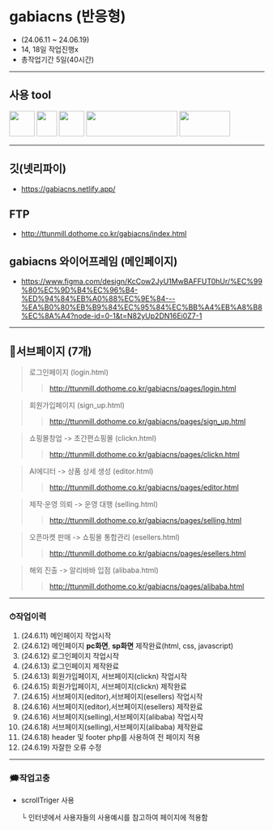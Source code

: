 # gabiacns (반응형)
* (24.06.11 ~ 24.06.19)
* 14, 18일 작업진행x
* 총작업기간 5일(40시간)
---
## 사용 tool
<img src="https://github.com/ttunmill/gabiacns/assets/84768554/45aaaff6-aa00-4209-a23e-13ec83f6031a" width="50" height="50">
<img src="https://github.com/ttunmill/gabiacns/assets/84768554/f199d7ad-3c97-4ff3-8f22-8d4546bfeb2a" width="40" height="50">
<img src="https://github.com/ttunmill/gabiacns/assets/84768554/d80fb406-7c87-4150-83eb-af60ab915f35" width="50" height="50">
<img src="https://github.com/ttunmill/gabiacns/assets/84768554/9a4bbb0d-97ed-4a3e-9d31-b7cf837f43fa" width="180" height="50">
<img src="https://github.com/ttunmill/gabiacns/assets/84768554/a5c08a2c-a93b-48a3-865b-3f07eebe4299" width="100" height="50">

---

## 깃(넷리파이)
* https://gabiacns.netlify.app/
## FTP
* http://ttunmill.dothome.co.kr/gabiacns/index.html
## gabiacns 와이어프레임 (메인페이지)
* https://www.figma.com/design/KcCow2JyU1MwBAFFUT0hUr/%EC%99%80%EC%9D%B4%EC%96%B4-%ED%94%84%EB%A0%88%EC%9E%84---%EA%B0%80%EB%B9%84%EC%95%84%EC%BB%A4%EB%A8%B8%EC%8A%A4?node-id=0-1&t=N82yUp2DN16Ei0Z7-1
---
## 🔗서브페이지 (7개)
> 로그인페이지 (login.html)
>> http://ttunmill.dothome.co.kr/gabiacns/pages/login.html

> 회원가입페이지 (sign_up.html)
>> http://ttunmill.dothome.co.kr/gabiacns/pages/sign_up.html

> 쇼핑몰창업 -> 초간편쇼핑몰 (clickn.html)
>> http://ttunmill.dothome.co.kr/gabiacns/pages/clickn.html

> AI에디터 -> 상품 상세 생성 (editor.html)
>> http://ttunmill.dothome.co.kr/gabiacns/pages/editor.html

> 제작·운영 의뢰 -> 운영 대행 (selling.html)
>> http://ttunmill.dothome.co.kr/gabiacns/pages/selling.html

> 오픈마켓 판매 -> 쇼핑몰 통합관리 (esellers.html)
>> http://ttunmill.dothome.co.kr/gabiacns/pages/esellers.html

> 해외 진출 -> 알리바바 입점 (alibaba.html)
>> http://ttunmill.dothome.co.kr/gabiacns/pages/alibaba.html
---
### ⏱작업이력
1. (24.6.11) 메인페이지 작업시작
2. (24.6.12) 메인페이지 **pc화면**, **sp화면** 제작완료(html, css, javascript)
3. (24.6.12) 로그인페이지 작업시작
4. (24.6.13) 로그인페이지 제작완료
5. (24.6.13) 회원가입페이지, 서브페이지(clickn) 작업시작
6. (24.6.15) 회원가입페이지, 서브페이지(clickn) 제작완료
7. (24.6.15) 서브페이지(editor),서브페이지(esellers) 작업시작
8. (24.6.16) 서브페이지(editor),서브페이지(esellers) 제작완료
9. (24.6.16) 서브페이지(selling),서브페이지(alibaba) 작업시작
10. (24.6.18) 서브페이지(selling),서브페이지(alibaba) 제작완료
11. (24.6.18) header 및 footer php를 사용하여 전 페이지 적용
12. (24.6.19) 자잘한 오류 수정
---
### 🗯작업고충
* scrollTriger 사용

  └ 인터넷에서 사용자들의 사용예시를 참고하여 페이지에 적용함
